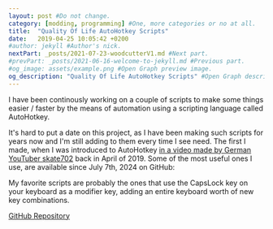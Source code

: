```yaml
---
layout: post #Do not change.
category: [modding, programming] #One, more categories or no at all.
title:  "Quality Of Life AutoHotkey Scripts"
date:   2019-04-25 10:05:42 +0200
#author: jekyll #Author's nick.
nextPart: _posts/2021-07-23-woodcutterV1.md #Next part.
#prevPart: _posts/2021-06-16-welcome-to-jekyll.md #Previous part.
#og_image: assets/example.png #Open Graph preview image.
og_description: "Quality Of Life AutoHotkey Scripts" #Open Graph description.
---
```


I have been continously working on a couple of scripts to make some things easier / faster by the means of automation using a scripting language called AutoHotkey.

It's hard to put a date on this project, as I have been making such scripts for years now and I'm still adding to them every time I see need. The first I made, when I was introduced to AutoHotkey [in a video made by German YouTuber skate702](https://www.youtube.com/watch?v=659RT452Smk) back in April of 2019. Some of the most useful ones I use, are available since July 7th, 2024 on GitHub:

My favorite scripts are probably the ones that use the CapsLock key on your keyboard as a modifier key, adding an entire keyboard worth of new key combinations.

<div class='sx-button'>
  <a href='https://github.com/SpeedyNurBesser/Fancy-AutoHotkey-Scripts' class='sx-button__content blue'>
    GitHub Repository
  </a>
</div>
